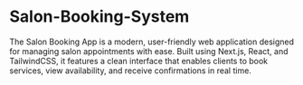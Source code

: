 # Salon-Booking-System
The Salon Booking App is a modern, user-friendly web application designed for managing salon appointments with ease. Built using Next.js, React, and TailwindCSS, it features a clean interface that enables clients to book services, view availability, and receive confirmations in real time.
